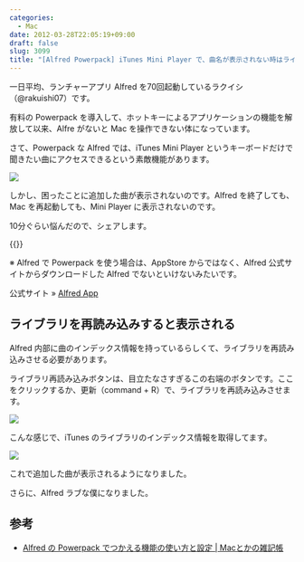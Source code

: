 ```yaml
---
categories:
  - Mac
date: 2012-03-28T22:05:19+09:00
draft: false
slug: 3099
title: "[Alfred Powerpack] iTunes Mini Player で、曲名が表示されない時はライブラリを再読み込みする"
---
```


一日平均、ランチャーアプリ Alfred を70回起動しているラクイシ（@rakuishi07）です。

有料の Powerpack を導入して、ホットキーによるアプリケーションの機能を解放して以来、Alfre がないと Mac を操作できない体になっています。

さて、Powerpack な Alfred では、iTunes Mini Player というキーボードだけで聞きたい曲にアクセスできるという素敵機能があります。

![](/images/2012/03/3099_1.png)

しかし、困ったことに追加した曲が表示されないのです。Alfred を終了しても、Mac を再起動しても、Mini Player に表示されないのです。

10分ぐらい悩んだので、シェアします。

{{<app id="405843582" title="Alfred 1.0（無料）" src="http://a3.mzstatic.com/us/r1000/097/Purple/e1/d8/82/mzi.njcalvnn.100x100-75.png">}}

※ Alfred で Powerpack を使う場合は、AppStore からではなく、Alfred 公式サイトからダウンロードした Alfred でないといけないみたいです。

公式サイト » [Alfred App](http://www.alfredapp.com/)

## ライブラリを再読み込みすると表示される

Alfred 内部に曲のインデックス情報を持っているらしくて、ライブラリを再読み込みさせる必要があります。

ライブラリ再読み込みボタンは、目立たなさすぎるこの右端のボタンです。ここをクリックするか、更新（command + R）で、ライブラリを再読み込みさせます。

![](/images/2012/03/3099_2.png)

こんな感じで、iTunes のライブラリのインデックス情報を取得してます。

![](/images/2012/03/3099_3.png)

これで追加した曲が表示されるようになりました。

さらに、Alfred ラブな僕になりました。

## 参考

* [Alfred の Powerpack でつかえる機能の使い方と設定 | Macとかの雑記帳](http://tukaikta.blog135.fc2.com/blog-entry-163.html)
